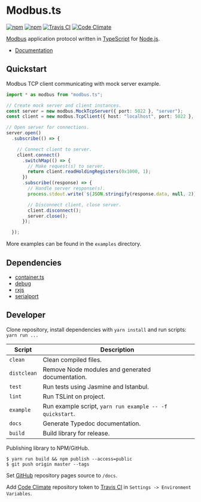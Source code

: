 # Modbus.ts

[![npm](https://img.shields.io/npm/v/modbus.ts.svg?style=flat-square)](https://www.npmjs.com/package/modbus.ts)
[![npm](https://img.shields.io/npm/l/modbus.ts.svg?style=flat-square)](https://github.com/mojzu/modbus.ts/blob/master/LICENCE)
[![Travis CI](https://img.shields.io/travis/mojzu/modbus.ts.svg?style=flat-square)](https://travis-ci.org/mojzu/modbus.ts)
[![Code Climate](https://img.shields.io/codeclimate/coverage/github/mojzu/modbus.ts.svg?style=flat-square)](https://codeclimate.com/github/mojzu/modbus.ts)

[Modbus](http://www.modbus.org/) application protocol written in [TypeScript](https://www.typescriptlang.org/) for [Node.js](https://nodejs.org/en/).

-   [Documentation](https://mojzu.github.io/modbus.ts/)

## Quickstart

Modbus TCP client communicating with mock server example.

```TypeScript
import * as modbus from "modbus.ts";

// Create mock server and client instances.
const server = new modbus.MockTcpServer({ port: 5022 }, "server");
const client = new modbus.TcpClient({ host: "localhost", port: 5022 }, "client");

// Open server for connections.
server.open()
  .subscribe(() => {

    // Connect client to server.
    client.connect()
      .switchMap(() => {
        // Make request(s) to server.
        return client.readHoldingRegisters(0x1000, 1);
      })
      .subscribe((response) => {
        // Handle server response(s).
        process.stdout.write(`${JSON.stringify(response.data, null, 2)}\n`);

        // Disconnect client, close server.
        client.disconnect();
        server.close();
      });

  });
```

More examples can be found in the `examples` directory.

## Dependencies

-  [container.ts](https://www.npmjs.com/package/container.ts)
-  [debug](https://www.npmjs.com/package/debug)
-  [rxjs](https://www.npmjs.com/package/rxjs)
-  [serialport](https://www.npmjs.com/package/serialport)

## Developer

Clone repository, install dependencies with `yarn install` and run scripts: `yarn run ...`

| Script      | Description                                              |
| ----------- | -------------------------------------------------------- |
| `clean`     | Clean compiled files.                                    |
| `distclean` | Remove Node modules and generated documentation.         |
| `test`      | Run tests using Jasmine and Istanbul.                    |
| `lint`      | Run TSLint on project.                                   |
| `example`   | Run example script, `yarn run example -- -f quickstart`. |
| `docs`      | Generate Typedoc documentation.                          |
| `build`     | Build library for release.                               |

Publishing library to NPM/GitHub.

```Shell
$ yarn run build && npm publish --access=public
$ git push origin master --tags
```

Set [GitHub](https://github.com/) repository pages source to `/docs`.

Add [Code Climate](https://codeclimate.com/) repository token to [Travis CI](https://travis-ci.org/) in `Settings -> Environment Variables`.
